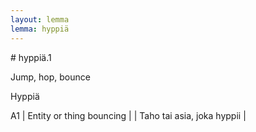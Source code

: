 ```yaml
---
layout: lemma
lemma: hyppiä
---
```


<div class="sense">
# <span class="sensename">hyppiä.1</span>

<span class="description">Jump, hop, bounce</span>



<span class="description">Hyppiä</span>

A1 | Entity or thing bouncing |   | Taho tai asia, joka hyppii |  

</div>

